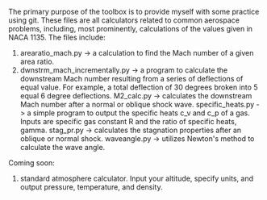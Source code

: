 The primary purpose of the toolbox is to provide myself with some practice using git. These files are all calculators related to common aerospace problems, including, most prominently, calculations of the values given in NACA 1135. The files include:

1. arearatio_mach.py -> a calculation to find the Mach number of a given area ratio.
2. dwnstrm_mach_incrementally.py -> a program to calculate the downstream Mach number resulting from a series of deflections of equal value. For example, a total deflection of 30 degrees broken into 5 equal 6 degree deflections.
M2_calc.py -> calculates the downstream Mach number after a normal or oblique shock wave.
specific_heats.py -> a simple program to output the specific heats c_v and c_p of a gas. Inputs are specific gas constant R and the ratio of specific heats, gamma.
stag_pr.py -> calculates the stagnation properties after an oblique or normal shock.
waveangle.py -> utilizes Newton's method to calculate the wave angle.

Coming soon:
1. standard atmosphere calculator. Input your altitude, specify units, and output pressure, temperature, and density.
